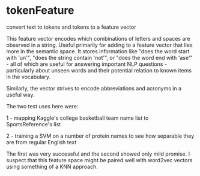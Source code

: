 # tokenFeature
convert text to tokens and tokens to a feature vector

This feature vector encodes which combinations of letters and spaces are observed in a string.  Useful primarily for adding to a feature vector that lies more in the semantic space.  It stores information like "does the word start with 'un'", "does the string contain 'not'", or "does the word end with 'ase'" - all of which are useful for answering important NLP questions - particularly about unseen words and their potential relation to known items in the vocabulary.

Similarly, the vector strives to encode abbreviations and acronyms in a useful way.  

The two test uses here were:

1 - mapping Kaggle's college basketball team name list to SportsReference's list


2 - training a SVM on a number of protein names to see how separable they are from regular English text


The first was very successful and the second showed only mild promise.  I suspect that this feature space might be paired well with word2vec vectors using something of a KNN approach.
